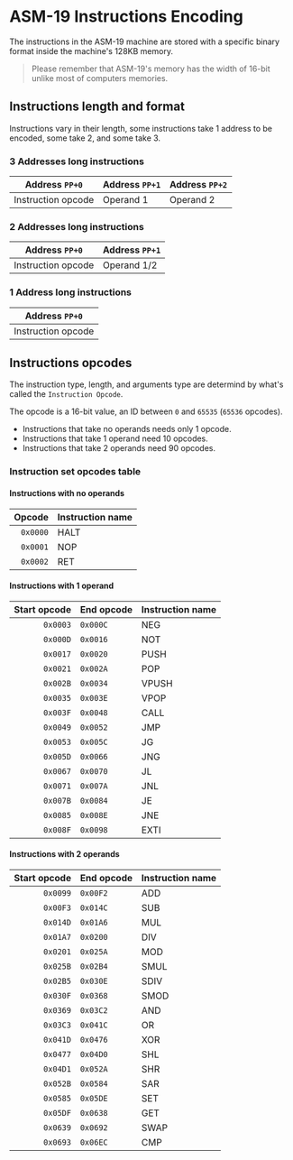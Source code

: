 
# ASM-19 Instructions Encoding

The instructions in the ASM-19 machine are stored with a specific binary format inside the machine's 128KB memory.

> Please remember that ASM-19's memory has the width of 16-bit unlike most of computers memories.

## Instructions length and format

Instructions vary in their length, some instructions take 1 address to be encoded, some take 2, and some take 3.

### 3 Addresses long instructions

| Address `PP+0`     | Address `PP+1` | Address `PP+2` |
| ------------------ | -------------- | -------------- |
| Instruction opcode | Operand 1      | Operand 2      |

### 2 Addresses long instructions

| Address `PP+0`     | Address `PP+1` |
| ------------------ | -------------- |
| Instruction opcode | Operand 1/2    |

### 1 Address long instructions

| Address `PP+0`     |
| ------------------ |
| Instruction opcode |

## Instructions opcodes

The instruction type, length, and arguments type are determind by what's called the `Instruction Opcode`.

The opcode is a 16-bit value, an ID between `0` and `65535` (`65536` opcodes).

- Instructions that take no operands needs only 1 opcode.
- Instructions that take 1 operand need 10 opcodes.
- Instructions that take 2 operands need 90 opcodes.

### Instruction set opcodes table

#### Instructions with no operands

| Opcode   | Instruction name |
| --------:|:---------------- |
| `0x0000` | HALT             |
| `0x0001` | NOP              |
| `0x0002` | RET              |

#### Instructions with 1 operand

| Start opcode | End opcode | Instruction name |
| ------------:|:---------- | ---------------- |
| `0x0003`     | `0x000C`   | NEG              |
| `0x000D`     | `0x0016`   | NOT              |
| `0x0017`     | `0x0020`   | PUSH             |
| `0x0021`     | `0x002A`   | POP              |
| `0x002B`     | `0x0034`   | VPUSH            |
| `0x0035`     | `0x003E`   | VPOP             |
| `0x003F`     | `0x0048`   | CALL             |
| `0x0049`     | `0x0052`   | JMP              |
| `0x0053`     | `0x005C`   | JG               |
| `0x005D`     | `0x0066`   | JNG              |
| `0x0067`     | `0x0070`   | JL               |
| `0x0071`     | `0x007A`   | JNL              |
| `0x007B`     | `0x0084`   | JE               |
| `0x0085`     | `0x008E`   | JNE              |
| `0x008F`     | `0x0098`   | EXTI             |

#### Instructions with 2 operands

| Start opcode | End opcode | Instruction name |
| ------------:|:---------- | ---------------- |
| `0x0099`     | `0x00F2`   | ADD              |
| `0x00F3`     | `0x014C`   | SUB              |
| `0x014D`     | `0x01A6`   | MUL              |
| `0x01A7`     | `0x0200`   | DIV              |
| `0x0201`     | `0x025A`   | MOD              |
| `0x025B`     | `0x02B4`   | SMUL             |
| `0x02B5`     | `0x030E`   | SDIV             |
| `0x030F`     | `0x0368`   | SMOD             |
| `0x0369`     | `0x03C2`   | AND              |
| `0x03C3`     | `0x041C`   | OR               |
| `0x041D`     | `0x0476`   | XOR              |
| `0x0477`     | `0x04D0`   | SHL              |
| `0x04D1`     | `0x052A`   | SHR              |
| `0x052B`     | `0x0584`   | SAR              |
| `0x0585`     | `0x05DE`   | SET              |
| `0x05DF`     | `0x0638`   | GET              |
| `0x0639`     | `0x0692`   | SWAP             |
| `0x0693`     | `0x06EC`   | CMP              |
